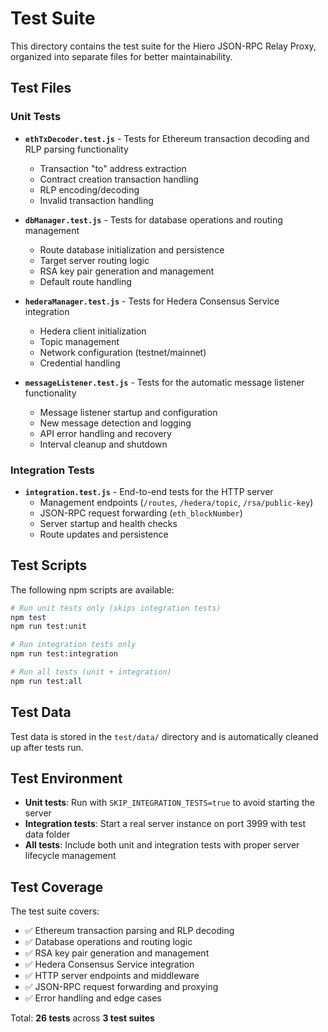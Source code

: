 # Test Suite

This directory contains the test suite for the Hiero JSON-RPC Relay Proxy, organized into separate files for better maintainability.

## Test Files

### Unit Tests

- **`ethTxDecoder.test.js`** - Tests for Ethereum transaction decoding and RLP parsing functionality
  - Transaction "to" address extraction
  - Contract creation transaction handling
  - RLP encoding/decoding
  - Invalid transaction handling

- **`dbManager.test.js`** - Tests for database operations and routing management
  - Route database initialization and persistence
  - Target server routing logic
  - RSA key pair generation and management
  - Default route handling

- **`hederaManager.test.js`** - Tests for Hedera Consensus Service integration
  - Hedera client initialization
  - Topic management
  - Network configuration (testnet/mainnet)
  - Credential handling

- **`messageListener.test.js`** - Tests for the automatic message listener functionality
  - Message listener startup and configuration
  - New message detection and logging
  - API error handling and recovery
  - Interval cleanup and shutdown

### Integration Tests

- **`integration.test.js`** - End-to-end tests for the HTTP server
  - Management endpoints (`/routes`, `/hedera/topic`, `/rsa/public-key`)
  - JSON-RPC request forwarding (`eth_blockNumber`)
  - Server startup and health checks
  - Route updates and persistence

## Test Scripts

The following npm scripts are available:

```bash
# Run unit tests only (skips integration tests)
npm test
npm run test:unit

# Run integration tests only
npm run test:integration

# Run all tests (unit + integration)
npm run test:all
```

## Test Data

Test data is stored in the `test/data/` directory and is automatically cleaned up after tests run.

## Test Environment

- **Unit tests**: Run with `SKIP_INTEGRATION_TESTS=true` to avoid starting the server
- **Integration tests**: Start a real server instance on port 3999 with test data folder
- **All tests**: Include both unit and integration tests with proper server lifecycle management

## Test Coverage

The test suite covers:

- ✅ Ethereum transaction parsing and RLP decoding
- ✅ Database operations and routing logic
- ✅ RSA key pair generation and management
- ✅ Hedera Consensus Service integration
- ✅ HTTP server endpoints and middleware
- ✅ JSON-RPC request forwarding and proxying
- ✅ Error handling and edge cases

Total: **26 tests** across **3 test suites**
